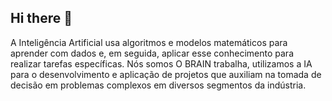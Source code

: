 ## Hi there 👋

<!--

**Here are some ideas to get you started:**

🙋‍♀️ A short introduction - what is your organization all about?
🌈 Contribution guidelines - how can the community get involved?
👩‍💻 Useful resources - where can the community find your docs? Is there anything else the community should know?
🍿 Fun facts - what does your team eat for breakfast?
🧙 Remember, you can do mighty things with the power of [Markdown](https://docs.github.com/github/writing-on-github/getting-started-with-writing-and-formatting-on-github/basic-writing-and-formatting-syntax)
-->
A Inteligência Artificial usa algoritmos e modelos matemáticos para aprender com dados e, em seguida, aplicar esse conhecimento para realizar tarefas específicas. Nós somos O BRAIN trabalha, utilizamos a IA para o desenvolvimento e aplicação de projetos que auxiliam na tomada de decisão em problemas complexos em diversos segmentos da indústria.
